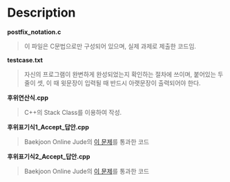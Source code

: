 Description
===========

**postfix_notation.c**

> 이 파일은 C문법으로만 구성되어 있으며, 실제 과제로 제출한 코드임.

**testcase.txt**

> 자신의 프로그램이 완변하게 완성되었는지 확인하는 절차에 쓰이며, 붙어있는 두 줄이 셋, 이 때 윗문장이 입력될 때 반드시 아랫문장이 출력되어야 한다.

**후위연산식.cpp**

> C++의 Stack Class를 이용하여 작성.

**후위표기식1_Accept_답안.cpp**

> Baekjoon Online Jude의 [이 문제](https://www.acmicpc.net/problem/1918)를 통과한 코드

**후위표기식2_Accept_답안.cpp**

> Baekjoon Online Jude의 [이 문제](https://www.acmicpc.net/problem/1935)를 통과한 코드
